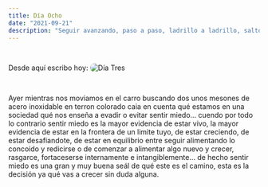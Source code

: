```yaml
---
title: Día Ocho
date: "2021-09-21"
description: "Seguir avanzando, paso a paso, ladrillo a ladrillo, salto cuántico a salto cuántico"
---
```


<!-- date: año-mes-día -->

Desde aquí escribo hoy:
<img src="./1.jpeg" alt="Día Tres" style="border-radius:10px; margin:30px 0;">

Ayer mientras nos moviamos en el carro buscando dos unos mesones de acero inoxidable en terron colorado caia en cuenta qué estamos en una sociedad qué nos enseña a evadir o evitar sentir miedo... cuendo por todo lo contrario sentir miedo es la mayor evidencia de estar vivo, la mayor evidencia de estar en la frontera de un limite tuyo, de estar creciendo, de estar desafiandote, de estar en equilibrio entre seguir alimentando lo concoido y redicirse o de comenzar a alimentar algo nuevo y crecer, rasgarce, fortaceserse internamente e intangiblemente... de hecho sentir miedo es una gran y muy buena seál de qué este es el camino, esta es la decisión ya qué vas a crecer sin duda alguna.
